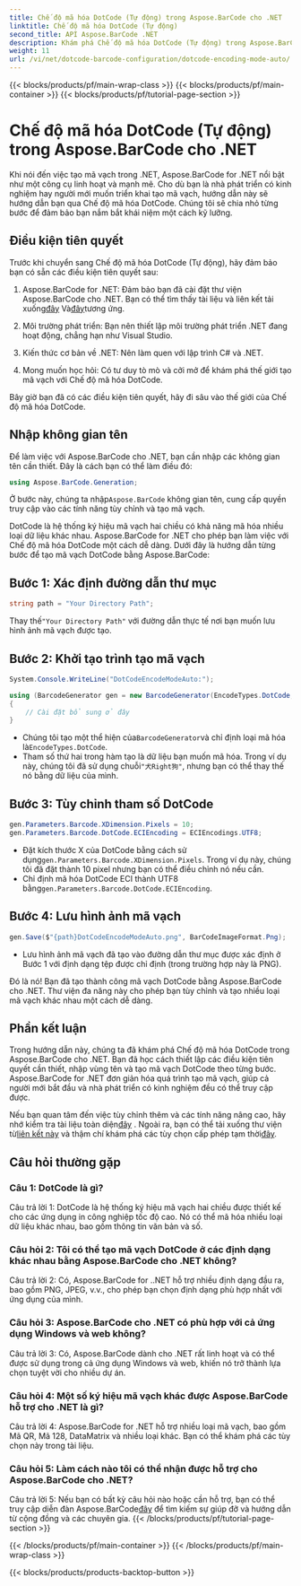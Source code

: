 ```yaml
---
title: Chế độ mã hóa DotCode (Tự động) trong Aspose.BarCode cho .NET
linktitle: Chế độ mã hóa DotCode (Tự động)
second_title: API Aspose.BarCode .NET
description: Khám phá Chế độ mã hóa DotCode (Tự động) trong Aspose.BarCode for .NET, một công cụ mạnh mẽ để tạo mã vạch. Tìm hiểu cách tạo mã vạch DotCode từng bước. Kiểm tra tài liệu, tải xuống thư viện và nhận giấy phép tạm thời.
weight: 11
url: /vi/net/dotcode-barcode-configuration/dotcode-encoding-mode-auto/
---
```


{{< blocks/products/pf/main-wrap-class >}}
{{< blocks/products/pf/main-container >}}
{{< blocks/products/pf/tutorial-page-section >}}

# Chế độ mã hóa DotCode (Tự động) trong Aspose.BarCode cho .NET

Khi nói đến việc tạo mã vạch trong .NET, Aspose.BarCode for .NET nổi bật như một công cụ linh hoạt và mạnh mẽ. Cho dù bạn là nhà phát triển có kinh nghiệm hay người mới muốn triển khai tạo mã vạch, hướng dẫn này sẽ hướng dẫn bạn qua Chế độ mã hóa DotCode. Chúng tôi sẽ chia nhỏ từng bước để đảm bảo bạn nắm bắt khái niệm một cách kỹ lưỡng.

## Điều kiện tiên quyết

Trước khi chuyển sang Chế độ mã hóa DotCode (Tự động), hãy đảm bảo bạn có sẵn các điều kiện tiên quyết sau:

1.  Aspose.BarCode for .NET: Đảm bảo bạn đã cài đặt thư viện Aspose.BarCode cho .NET. Bạn có thể tìm thấy tài liệu và liên kết tải xuống[đây](https://reference.aspose.com/barcode/net/) Và[đây](https://releases.aspose.com/barcode/net/)tương ứng.

2. Môi trường phát triển: Bạn nên thiết lập môi trường phát triển .NET đang hoạt động, chẳng hạn như Visual Studio.

3. Kiến thức cơ bản về .NET: Nên làm quen với lập trình C# và .NET.

4. Mong muốn học hỏi: Có tư duy tò mò và cởi mở để khám phá thế giới tạo mã vạch với Chế độ mã hóa DotCode.

Bây giờ bạn đã có các điều kiện tiên quyết, hãy đi sâu vào thế giới của Chế độ mã hóa DotCode.

## Nhập không gian tên

Để làm việc với Aspose.BarCode cho .NET, bạn cần nhập các không gian tên cần thiết. Đây là cách bạn có thể làm điều đó:

```csharp
using Aspose.BarCode.Generation;
```

 Ở bước này, chúng ta nhập`Aspose.BarCode` không gian tên, cung cấp quyền truy cập vào các tính năng tùy chỉnh và tạo mã vạch.

DotCode là hệ thống ký hiệu mã vạch hai chiều có khả năng mã hóa nhiều loại dữ liệu khác nhau. Aspose.BarCode for .NET cho phép bạn làm việc với Chế độ mã hóa DotCode một cách dễ dàng. Dưới đây là hướng dẫn từng bước để tạo mã vạch DotCode bằng Aspose.BarCode:

## Bước 1: Xác định đường dẫn thư mục

```csharp
string path = "Your Directory Path";
```

 Thay thế`"Your Directory Path"` với đường dẫn thực tế nơi bạn muốn lưu hình ảnh mã vạch được tạo.

## Bước 2: Khởi tạo trình tạo mã vạch

```csharp
System.Console.WriteLine("DotCodeEncodeModeAuto:");

using (BarcodeGenerator gen = new BarcodeGenerator(EncodeTypes.DotCode, "犬Right狗"))
{
    // Cài đặt bổ sung ở đây
}
```

-  Chúng tôi tạo một thể hiện của`BarcodeGenerator`và chỉ định loại mã hóa là`EncodeTypes.DotCode`.
-  Tham số thứ hai trong hàm tạo là dữ liệu bạn muốn mã hóa. Trong ví dụ này, chúng tôi đã sử dụng chuỗi`"犬Right狗"`, nhưng bạn có thể thay thế nó bằng dữ liệu của mình.

## Bước 3: Tùy chỉnh tham số DotCode

```csharp
gen.Parameters.Barcode.XDimension.Pixels = 10;
gen.Parameters.Barcode.DotCode.ECIEncoding = ECIEncodings.UTF8;
```

-  Đặt kích thước X của DotCode bằng cách sử dụng`gen.Parameters.Barcode.XDimension.Pixels`. Trong ví dụ này, chúng tôi đã đặt thành 10 pixel nhưng bạn có thể điều chỉnh nó nếu cần.
-  Chỉ định mã hóa DotCode ECI thành UTF8 bằng`gen.Parameters.Barcode.DotCode.ECIEncoding`.

## Bước 4: Lưu hình ảnh mã vạch

```csharp
gen.Save($"{path}DotCodeEncodeModeAuto.png", BarCodeImageFormat.Png);
```

- Lưu hình ảnh mã vạch đã tạo vào đường dẫn thư mục được xác định ở Bước 1 với định dạng tệp được chỉ định (trong trường hợp này là PNG).

Đó là nó! Bạn đã tạo thành công mã vạch DotCode bằng Aspose.BarCode cho .NET. Thư viện đa năng này cho phép bạn tùy chỉnh và tạo nhiều loại mã vạch khác nhau một cách dễ dàng.

## Phần kết luận

Trong hướng dẫn này, chúng ta đã khám phá Chế độ mã hóa DotCode trong Aspose.BarCode cho .NET. Bạn đã học cách thiết lập các điều kiện tiên quyết cần thiết, nhập vùng tên và tạo mã vạch DotCode theo từng bước. Aspose.BarCode for .NET đơn giản hóa quá trình tạo mã vạch, giúp cả người mới bắt đầu và nhà phát triển có kinh nghiệm đều có thể truy cập được.

 Nếu bạn quan tâm đến việc tùy chỉnh thêm và các tính năng nâng cao, hãy nhớ kiểm tra tài liệu toàn diện[đây](https://reference.aspose.com/barcode/net/) . Ngoài ra, bạn có thể tải xuống thư viện từ[liên kết này](https://releases.aspose.com/barcode/net/) và thậm chí khám phá các tùy chọn cấp phép tạm thời[đây](https://purchase.aspose.com/temporary-license/).

## Câu hỏi thường gặp

### Câu 1: DotCode là gì?

Câu trả lời 1: DotCode là hệ thống ký hiệu mã vạch hai chiều được thiết kế cho các ứng dụng in công nghiệp tốc độ cao. Nó có thể mã hóa nhiều loại dữ liệu khác nhau, bao gồm thông tin văn bản và số.

### Câu hỏi 2: Tôi có thể tạo mã vạch DotCode ở các định dạng khác nhau bằng Aspose.BarCode cho .NET không?

Câu trả lời 2: Có, Aspose.BarCode for ..NET hỗ trợ nhiều định dạng đầu ra, bao gồm PNG, JPEG, v.v., cho phép bạn chọn định dạng phù hợp nhất với ứng dụng của mình.

### Câu hỏi 3: Aspose.BarCode cho .NET có phù hợp với cả ứng dụng Windows và web không?

Câu trả lời 3: Có, Aspose.BarCode dành cho .NET rất linh hoạt và có thể được sử dụng trong cả ứng dụng Windows và web, khiến nó trở thành lựa chọn tuyệt vời cho nhiều dự án.

### Câu hỏi 4: Một số ký hiệu mã vạch khác được Aspose.BarCode hỗ trợ cho .NET là gì?

Câu trả lời 4: Aspose.BarCode for .NET hỗ trợ nhiều loại mã vạch, bao gồm Mã QR, Mã 128, DataMatrix và nhiều loại khác. Bạn có thể khám phá các tùy chọn này trong tài liệu.

### Câu hỏi 5: Làm cách nào tôi có thể nhận được hỗ trợ cho Aspose.BarCode cho .NET?

 Câu trả lời 5: Nếu bạn có bất kỳ câu hỏi nào hoặc cần hỗ trợ, bạn có thể truy cập diễn đàn Aspose.BarCode[đây](https://forum.aspose.com/c/barcode/13) để tìm kiếm sự giúp đỡ và hướng dẫn từ cộng đồng và các chuyên gia.
{{< /blocks/products/pf/tutorial-page-section >}}

{{< /blocks/products/pf/main-container >}}
{{< /blocks/products/pf/main-wrap-class >}}

{{< blocks/products/products-backtop-button >}}
